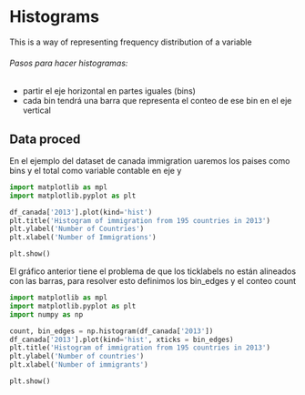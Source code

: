 # Histograms
This is a way of representing frequency distribution of a variable

###### Pasos para hacer histogramas:
- partir el eje horizontal en partes iguales (bins)
- cada bin tendrá una barra que representa el conteo de ese bin en el eje vertical

## Data proced
En el ejemplo del dataset de canada immigration uaremos los paises como bins y el total como variable contable en eje y

```python
import matplotlib as mpl
import matplotlib.pyplot as plt

```

```python
df_canada['2013'].plot(kind='hist')
plt.title('Histogram of immigration from 195 countries in 2013')
plt.ylabel('Number of Countries')
plt.xlabel('Number of Immigrations')

plt.show()
```

El gráfico anterior tiene el problema de que los ticklabels no están alineados con las barras, para resolver esto definimos los bin_edges y el conteo count

```python
import matplotlib as mpl
import matplotlib.pyplot as plt
import numpy as np
```

```python
count, bin_edges = np.histogram(df_canada['2013'])
df_canada['2013'].plot(kind='hist', xticks = bin_edges)
plt.title('Histogram of immigration from 195 countries in 2013')
plt.ylabel('Number of countries')
plt.xlabel('Number of immigrants')

plt.show()
```

